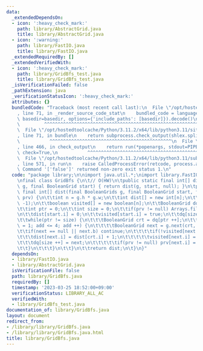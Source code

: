 ```yaml
---
data:
  _extendedDependsOn:
  - icon: ':heavy_check_mark:'
    path: library/AbstractGrid.java
    title: library/AbstractGrid.java
  - icon: ':warning:'
    path: library/FastIO.java
    title: library/FastIO.java
  _extendedRequiredBy: []
  _extendedVerifiedWith:
  - icon: ':heavy_check_mark:'
    path: library/GridBfs_test.java
    title: library/GridBfs_test.java
  _isVerificationFailed: false
  _pathExtension: java
  _verificationStatusIcon: ':heavy_check_mark:'
  attributes: {}
  bundledCode: "Traceback (most recent call last):\n  File \"/opt/hostedtoolcache/Python/3.11.2/x64/lib/python3.11/site-packages/onlinejudge_verify/documentation/build.py\"\
    , line 71, in _render_source_code_stat\n    bundled_code = language.bundle(stat.path,\
    \ basedir=basedir, options={'include_paths': [basedir]}).decode()\n          \
    \         ^^^^^^^^^^^^^^^^^^^^^^^^^^^^^^^^^^^^^^^^^^^^^^^^^^^^^^^^^^^^^^^^^^^^^^^^^^^^^^^^^\n\
    \  File \"/opt/hostedtoolcache/Python/3.11.2/x64/lib/python3.11/site-packages/onlinejudge_verify/languages/user_defined.py\"\
    , line 71, in bundle\n    return subprocess.check_output(shlex.split(command))\n\
    \           ^^^^^^^^^^^^^^^^^^^^^^^^^^^^^^^^^^^^^^^^^^^^^\n  File \"/opt/hostedtoolcache/Python/3.11.2/x64/lib/python3.11/subprocess.py\"\
    , line 466, in check_output\n    return run(*popenargs, stdout=PIPE, timeout=timeout,\
    \ check=True,\n           ^^^^^^^^^^^^^^^^^^^^^^^^^^^^^^^^^^^^^^^^^^^^^^^^^^^^^^^^^\n\
    \  File \"/opt/hostedtoolcache/Python/3.11.2/x64/lib/python3.11/subprocess.py\"\
    , line 571, in run\n    raise CalledProcessError(retcode, process.args,\nsubprocess.CalledProcessError:\
    \ Command '['false']' returned non-zero exit status 1.\n"
  code: "package library;\n\nimport java.util.*;\nimport library.FastIO;\nimport library.AbstractGrid;\n\
    \nfinal class GridBfs {\n\t// O(HW)\n\tpublic static final int[] dist(final BooleanGrids\
    \ g, final BooleanGrid start) { return dist(g, start, null); }\n\tpublic static\
    \ final int[] dist(final BooleanGrids g, final BooleanGrid start, final int[]\
    \ prv) {\n\t\tint n = g.h * g.w;\n\t\tint dist[] = new int[n];\n\t\tArrays.fill(dist,\
    \ -1);\n\t\tboolean visited[] = new boolean[n];\n\t\tBooleanGrid dq[] = new BooleanGrid[n];\n\
    \t\tint ptr = 0;\n\t\tint size = 0;\n\t\tif(prv != null) Arrays.fill(prv, -1);\n\
    \n\t\tdist[start.i] = 0;\n\t\tvisited[start.i] = true;\n\t\tdq[size ++] = start;\n\
    \t\twhile(ptr != size) {\n\t\t\tBooleanGrid crt = dq[ptr ++];\n\t\t\tfor(int add\
    \ = 1; add <= 4; add ++) {\n\t\t\t\tBooleanGrid next = g.next(crt, add);\n\t\t\
    \t\tif(next == null || next.b) continue;\n\t\t\t\tif(!visited[next.i]) {\n\t\t\
    \t\t\tdist[next.i] = dist[crt.i] + 1;\n\t\t\t\t\tvisited[next.i] = true;\n\t\t\
    \t\t\tdq[size ++] = next;\n\t\t\t\t\tif(prv != null) prv[next.i] = crt.i;\n\t\t\
    \t\t}\n\t\t\t}\n\t\t}\n\t\treturn dist;\n\t}\n}"
  dependsOn:
  - library/FastIO.java
  - library/AbstractGrid.java
  isVerificationFile: false
  path: library/GridBfs.java
  requiredBy: []
  timestamp: '2023-03-25 18:52:00+09:00'
  verificationStatus: LIBRARY_ALL_AC
  verifiedWith:
  - library/GridBfs_test.java
documentation_of: library/GridBfs.java
layout: document
redirect_from:
- /library/library/GridBfs.java
- /library/library/GridBfs.java.html
title: library/GridBfs.java
---
```

